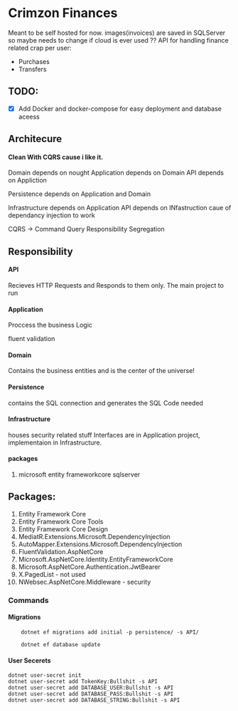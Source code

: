 # Crimzon Finances
Meant to be self hosted for now. images(invoices) are saved in SQLServer so maybe needs to change if cloud is ever used ??
API for handling finance related crap per user: 
- Purchases
- Transfers

## TODO:
- [x] Add Docker and docker-compose for easy deployment and database aceess
## Architecure
#### Clean With CQRS cause i like it.

  Domain depends on nought
  Application depends on Domain
  API depends on Appliction

  Persistence depends on Application and Domain

  Infrastructure depends on Application
  API depends on INfastruction caue of dependancy injection to work

  CQRS -> Command Query Responsibility Segregation


## Responsibility

#### API
 Recieves HTTP Requests and Responds to them only.
 The main project to run 

#### Application
  Proccess the business Logic

  fluent validation

#### Domain
  Contains the business entities and is the center of the universe!

#### Persistence
  contains the SQL connection and generates the SQL Code needed

#### Infrastructure
  houses security related stuff
  Interfaces are in Application project, implementaion in Infrastructure.
  #### packages
  1. microsoft entity frameworkcore sqlserver

## Packages:
 
 1. Entity Framework Core
 1. Entity Framework Core Tools
 2. Entity Framework Core Design
 3. MediatR.Extensions.Microsoft.DependencyInjection
 4. AutoMapper.Extensions.Microsoft.DependencyInjection
 5. FluentValidation.AspNetCore
 6. Microsoft.AspNetCore.Identity.EntityFrameworkCore 
 7. Microsoft.AspNetCore.Authentication.JwtBearer
 8. X.PagedList - not used
 9. NWebsec.AspNetCore.Middleware - security 

### Commands
#### Migrations
```
    dotnet ef migrations add initial -p persistence/ -s API/

    dotnet ef database update
```
#### User Secerets

```
dotnet user-secret init
dotnet user-secret add TokenKey:Bullshit -s API 
dotnet user-secret add DATABASE_USER:Bullshit -s API 
dotnet user-secret add DATABASE_PASS:Bullshit -s API 
dotnet user-secret add DATABASE_STRING:Bullshit -s API 
```

